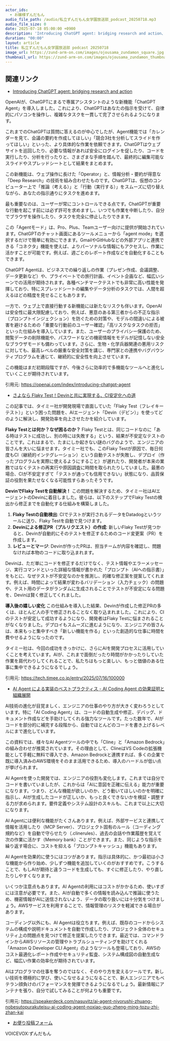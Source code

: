 ```yaml
---
actor_ids:
  - お嬢様ずんだもん
audio_file_path: /audio/私立ずんだもん女学園放送部_podcast_20250718.mp3
audio_file_size: 0
date: 2025-07-18 05:00:00 +0900
description: 'Introducing ChatGPT agent: bridging research and action、さよなら Flaky Test！Devinと共に実現する、CI安定化への道、AI Agent による実装のベストプラクティス - AI Coding Agent の効果証明と組織展開'
duration: "00:00"
layout: article
title: 私立ずんだもん女学園放送部 podcast 20250718
image_url: https://zund-arm-on.com/images/ojousama_zundamon_square.jpg
thumbnail_url: https://zund-arm-on.com/images/ojousama_zundamon_thumbnail.jpg
---
```


## 関連リンク


- [Introducing ChatGPT agent: bridging research and action](https://openai.com/index/introducing-chatgpt-agent)  


OpenAIが、ChatGPTにまるで専属アシスタントのような新機能「ChatGPT Agent」を導入しました。これにより、ChatGPTはあなたの指示を受けて、自律的にパソコンを操作し、複雑なタスクを一貫して完了させられるようになります。

これまでのChatGPTは質問に答えるのが中心でしたが、Agent機能では「カレンダーを見て、会議の要約を作成してほしい」「競合3社を分析してスライドを作ってほしい」といった、より具体的な作業を依頼できます。ChatGPTはウェブサイトを巡回したり、必要な情報があれば安全にログインを促したり、コードを実行したり、分析を行ったりと、さまざまな手順を踏んで、最終的に編集可能なスライドやスプレッドシートとして結果をまとめます。

この新機能は、ウェブ操作に長けた「Operator」と、情報分析・要約が得意な「Deep Research」の技術を組み合わせたものです。ChatGPTは、仮想のコンピューター上で「推論（考える）」と「行動（実行する）」をスムーズに切り替えながら、あなたの指示通りにタスクを進めます。

最も重要なのは、ユーザーが常にコントロールできる点です。ChatGPTが重要な行動を起こす前には必ず許可を求めますし、いつでも作業を中断したり、自分でブラウザを操作したり、タスクを完全に停止したりできます。

この「Agentモード」は、Pro、Plus、Teamユーザー向けに提供が開始されています。ChatGPTのチャット画面にあるツールメニューから「agent mode」を選択するだけで簡単に有効にできます。GmailやGitHubなどの外部アプリと連携できる「コネクタ」機能を使えば、よりパーソナルな情報にもアクセスし、作業に活かすことが可能です。例えば、週ごとのレポート作成などを自動化することもできます。

ChatGPT Agentは、ビジネスでの繰り返しの作業（プレゼン作成、会議調整、データ更新など）や、プライベートでの旅行計画、イベント企画など、幅広いシーンでの活用が期待されます。各種ベンチマークテストでも非常に高い性能を発揮しており、特にスプレッドシートの編集やデータ分析のタスクでは、人間を超えるほどの精度を見せることもあります。

一方で、ウェブ上で直接行動する新機能には新たなリスクも伴います。OpenAIは安全性に最大限配慮しており、例えば、悪意のある第三者からの不正な指示（プロンプトインジェクション）を防ぐための対策や、モデルの間違いによる被害を避けるための「重要な行動前のユーザー確認」「高リスクなタスクの拒否」といった仕組みを導入しています。また、ユーザーのプライバシー保護のため、閲覧データの削除機能や、パスワードなどの機密情報をモデルが記憶しない安全なブラウザモードも備わっています。さらに、生物・化学兵器関連の悪用リスクに対しても、最高レベルの厳重な安全対策を講じ、専門家との連携やバグバウンティプログラムを通じて、継続的に安全性を向上させています。

この機能はまだ初期段階ですが、今後さらに効率的で多機能なツールへと進化していくことが期待されています。

引用元: https://openai.com/index/introducing-chatgpt-agent


- [さよなら Flaky Test！Devinと共に実現する、CI安定化への道](https://tech.timee.co.jp/entry/2025/07/16/100000)  


この記事では、タイミー社が開発現場で直面していた「Flaky Test（フレイキーテスト）」という困った問題を、AIエージェント「Devin（デビン）」を使ってどのように解決し、開発効率を向上させたかを紹介しています。

**Flaky Testとは何か？なぜ困るのか？**
Flaky Testとは、同じコードなのに「ある時はテストに成功し、別の時には失敗する」という、結果が不安定なテストのことです。これはまるで、たまにしか起きない謎のバグのようで、エンジニアの皆さんを大いに悩ませます。タイミー社でも、このFlaky Testが原因で、毎日何度もCI（継続的インテグレーション）という自動テストが失敗し、デプロイ（作ったプログラムを実際に使えるようにすること）が遅れたり、開発者が本来の業務ではなくテストの再実行や原因調査に時間を取られたりしていました。最悪の場合、CIが不安定すぎて「テストが通っても信用できない」状態になり、品質保証の役割を果たせなくなる可能性すらあったそうです。

**DevinでFlaky Testを自動解決！**
この問題を解決するため、タイミー社はAIエージェントのDevinに着目しました。彼らは、以下のステップでFlaky Testの検出から修正までを自動化する仕組みを構築しました。
1. **Flaky Testの自動検出**: CIでテストが実行されるデータをDatadogというツールに送り、Flaky Testを自動で見つけます。
2. **Devinによる修正PR（プルリクエスト）の作成**: 新しいFlaky Testが見つかると、Devinが自動的にそのテストを修正するためのコード変更案（PR）を作成します。
3. **レビューとマージ**: Devinが作ったPRは、担当チームが内容を確認し、問題なければ本物のコードに取り込まれます。

Devinは、ただ単にコードを修正するだけでなく、テスト情報やエラーメッセージ、実行コマンドといった詳細な情報が書かれた「プロンプト（AIへの指示書）」をもとに、なぜテストが不安定なのかを推測し、的確な修正案を提案してくれます。例えば、時間によって結果が変わるバリデーション（入力チェック）の問題や、テスト用のデータがランダムに生成されることでテストが不安定になる問題を、Devinは賢く修正してくれました。

**導入後の嬉しい変化**
この仕組みを導入した結果、Devinが作成した修正PRの多くは、ほとんど人の手で修正されることなく取り込まれました。これにより、CIのテストが安定して成功するようになり、開発者はFlaky Testに悩まされることがなくなりました。デプロイもスムーズに進むようになり、エンジニアの皆さんは、本来もっと集中すべき「新しい機能を作る」といった創造的な仕事に時間を費やせるようになったのです。

タイミー社は、今回の成功をきっかけに、さらにAIを開発プロセスに活用していくことを考えています。AIが、これまで面倒だったり時間がかかったりしていた作業を肩代わりしてくれることで、私たちはもっと楽しい、もっと価値のある仕事に集中できるようになるでしょう。

引用元: https://tech.timee.co.jp/entry/2025/07/16/100000


- [AI Agent による実装のベストプラクティス - AI Coding Agent の効果証明と組織展開](https://speakerdeck.com/nasuvitz/ai-agent-niyorushi-zhuang-nobesutopurakuteisu-ai-coding-agent-noxiao-guo-zheng-ming-tozu-zhi-zhan-kai)  


AI技術の進化が目覚ましく、エンジニアの仕事のやり方が大きく変わろうとしています。特に「AI Coding Agent」は、コードの自動生成や修正、デバッグ、ドキュメント作成などを手助けしてくれる強力なツールです。たった数年で、AIがコードを部分的に補完する段階から、自動でほとんどのコードを書き上げるレベルにまで進化しています。

この資料では、様々なAI Agentツールの中でも「Cline」と「Amazon Bedrock」の組み合わせが推奨されています。その理由として、ClineはVS Codeの拡張機能として手軽に無料で導入でき、Amazon Bedrockと連携すれば、多くの企業で既に導入済みのAWS環境をそのまま活用できるため、導入のハードルが低い点が挙げられます。

AI Agentを使った開発では、エンジニアの役割も変化します。これまでは自分でコードを書いていましたが、これからは「AIに意図を正確に伝える」能力が重要になります。つまり、どんな機能が欲しいのか、どう動いてほしいのかを明確に指示し、AIが生成したコードが正しいか、もっと良くできないかを検証・調整する力が求められます。要件定義やシステム設計のスキルも、これまで以上に大切になります。

AI Agentには便利な機能がたくさんあります。例えば、外部サービスと連携して情報を活用したり（MCP Server）、プロジェクト固有のルール（コーディング規約など）を自動で守らせたり（.clinerules）、過去の会話や作業履歴を覚えて次の作業に活かす（Memory bank）ことができます。また、同じような指示を繰り返す場合に、コストを抑える「プロンプトキャッシュ」機能もあります。

AI Agentを効果的に使うにはコツがあります。指示は具体的に、かつ最初は小さな機能から作り始め、少しずつ機能を追加していくのがおすすめです。こうすることで、もしAIが期待と違うコードを生成しても、すぐに修正したり、やり直したりしやすくなります。

いくつか注意点もあります。AI Agentの利用にはコストがかかるため、使いすぎには注意が必要です。また、AIが自動で多くの情報を読み込んで推論に使うため、機密情報がAIに送信されないよう、データの取り扱いには十分気をつけましょう。AWSサービスを利用することで、情報管理のリスクを軽減できる場合があります。

コーディング以外にも、AI Agentは役立ちます。例えば、既存のコードからシステムの構成や説明ドキュメントを自動で作成したり、プロジェクト全体のセキュリティ上の問題点を見つけて修正を提案したりできます。最近では、コマンドラインからAWSリソースの管理やトラブルシューティングを助けてくれる「Amazon Q Developer CLI Agent」のようなツールも登場しており、AWSのコスト最適化レポート作成やセキュリティ監査、システム構成図の自動生成など、幅広い作業の効率化が期待されています。

AIはプログラマの仕事を奪うのではなく、そのやり方を変えるツールです。新しい技術を積極的に学び、使いこなせるようになることで、新人エンジニアでもベテラン顔負けのパフォーマンスを発揮できるようになるでしょう。最新情報にアンテナを張り、自分で試してみることが何よりも重要です。

引用元: https://speakerdeck.com/nasuvitz/ai-agent-niyorushi-zhuang-nobesutopurakuteisu-ai-coding-agent-noxiao-guo-zheng-ming-tozu-zhi-zhan-kai



- [お便り投稿フォーム](https://forms.gle/ffg4JTfqdiqK62qf9)

VOICEVOX:ずんだもん

